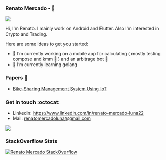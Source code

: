 ### Renato Mercado - 🖖

<p align="left"><img src="https://komarev.com/ghpvc/?username=merRen22&label=Profile%20views&color=0e75b6&style=flat alt="merRen22" /></p>

Hi, I'm Renato. I mainly work on Android and Flutter. Also I'm interested in Crypto and Trading.

<!-- aritcles and preps I should add here as wehere I am the speacker and medium 
Ex:
### Articles / Presentation :art:
- Medium: https://medium.com/@takusemba
- SpeakerDeck: https://speakerdeck.com/takusemba
-->

Here are some ideas to get you started:

- 🔭 I’m currently working on a mobile app for calculating ( mostly testing compose and kmm 📱 ) and an arbitrage bot :robot:
- 🌱 I’m currently learning golang

### Papers 📰
- [Bike-Sharing Management System Using IoT](https://www.springerprofessional.de/en/bike-sharing-management-system-using-iot/18685304)

### Get in touch :octocat:
- Linkedin: https://www.linkedin.com/in/renato-mercado-luna22
- Mail: renatomercadoluna@gmail.com

<!-- hype views calculator-->
![](https://hit.yhype.me/github/profile?user_id=33866489)

  
### StackOverflow Stats

[![Renato Mercado StackOverflow](https://github-readme-stackoverflow.vercel.app/?userID=6558042&layout=compact)](https://stackoverflow.com/users/6558042/renato)
